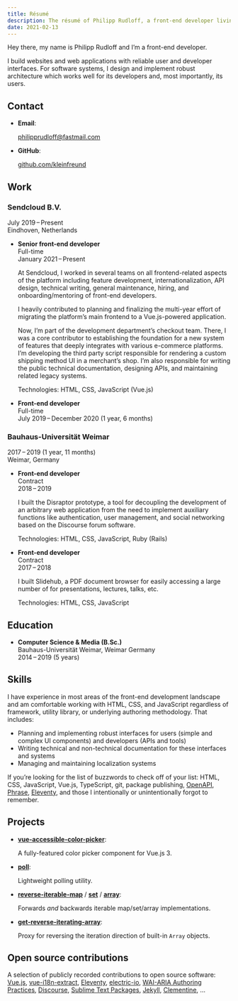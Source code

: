 ```yaml
---
title: Résumé
description: The résumé of Philipp Rudloff, a front-end developer living in Eindhoven, Netherlands.
date: 2021-02-13
---
```


Hey there, my name is Philipp Rudloff and I’m a front-end developer.

I build websites and web applications with reliable user and developer interfaces. For software systems, I design and implement robust architecture which works well for its developers and, most importantly, its users.

## Contact

- **Email**:

  philipprudloff@fastmail.com

- **GitHub**:

  [github.com/kleinfreund](http://github.com/kleinfreund)

## Work

### Sendcloud B.V.

July 2019 – Present<br>
Eindhoven, Netherlands

- **Senior front-end developer**<br>
  Full-time<br>
  January 2021 – Present

  At Sendcloud, I worked in several teams on all frontend-related aspects of the platform including feature development, internationalization, API design, technical writing, general maintenance, hiring, and onboarding/mentoring of front-end developers.

  I heavily contributed to planning and finalizing the multi-year effort of migrating the platform’s main frontend to a Vue.js-powered application.

  Now, I’m part of the development department’s checkout team. There, I was a core contributor to establishing the foundation for a new system of features that deeply integrates with various e-commerce platforms. I’m developing the third party script responsible for rendering a custom shipping method UI in a merchant’s shop. I’m also responsible for writing the public technical documentation, designing APIs, and maintaining related legacy systems.

  Technologies: HTML, CSS, JavaScript (Vue.js)

- **Front-end developer**<br>
  Full-time<br>
  July 2019 – December 2020 (1 year, 6 months)

### Bauhaus-Universität Weimar

2017 – 2019 (1 year, 11 months)<br>
Weimar, Germany

- **Front-end developer**<br>
  Contract<br>
  2018 – 2019

  I built the Disraptor prototype, a tool for decoupling the development of an arbitrary web application from the need to implement auxiliary functions like authentication, user management, and social networking based on the Discourse forum software.

  Technologies: HTML, CSS, JavaScript, Ruby (Rails)

- **Front-end developer**<br>
  Contract<br>
  2017 – 2018

  I built Slidehub, a PDF document browser for easily accessing a large number of for presentations, lectures, talks, etc.

  Technologies: HTML, CSS, JavaScript

## Education

- **Computer Science & Media (B.Sc.)**<br>
  Bauhaus-Universität Weimar, Weimar Germany<br>
  2014 – 2019 (5 years)

## Skills

I have experience in most areas of the front-end development landscape and am comfortable working with HTML, CSS, and JavaScript regardless of framework, utility library, or underlying authoring methodology. That includes:

- Planning and implementing robust interfaces for users (simple and complex UI components) and developers (APIs and tools)
- Writing technical and non-technical documentation for these interfaces and systems
- Managing and maintaining localization systems

If you’re looking for the list of buzzwords to check off of your list: HTML, CSS, JavaScript, Vue.js, TypeScript, git, package publishing, [OpenAPI](https://swagger.io/docs/specification/about), [Phrase](https://phrase.com), [Eleventy](https://11ty.io), and those I intentionally or unintentionally forgot to remember.

## Projects

- [**vue-accessible-color-picker**](https://npmjs.com/package/vue-accessible-color-picker):

  A fully-featured color picker component for Vue.js 3.

- [**poll**](https://npmjs.com/package/poll):

  Lightweight polling utility.

- [**reverse-iterable-map**](https://npmjs.com/package/reverse-iterable-map) / [**set**](https://npmjs.com/package/reverse-iterable-set) / [**array**](https://npmjs.com/package/reverse-iterable-array):

  Forwards _and_ backwards iterable map/set/array implementations.

- [**get-reverse-iterating-array**](https://npmjs.com/package/get-reverse-iterating-array):

  Proxy for reversing the iteration direction of built-in `Array` objects.

## Open source contributions

A selection of publicly recorded contributions to open source software: [Vue.js](https://github.com/vuejs/vue-next/pulls?q=is%3Apr+author%3Akleinfreund), [vue-i18n-extract](https://github.com/pixari/vue-i18n-extract/pulls?q=is%3Apr+author%3Akleinfreund), [Eleventy](https://github.com/11ty/eleventy/pulls?q=is:pr+author:kleinfreund), [electric-io](https://github.com/noopkat/electric-io/pulls?q=is:pr+author:kleinfreund), [WAI-ARIA Authoring Practices](https://github.com/w3c/aria-practices/pulls?q=is%3Apr+author%3Akleinfreund), [Discourse](https://github.com/discourse/discourse/pulls?q=is%3Apr+author%3Akleinfreund), [Sublime Text Packages](https://github.com/sublimehq/Packages/pulls?q=is%3Apr+author%3Akleinfreund), [Jekyll](https://github.com/jekyll/jekyll/pulls?q=is%3Apr+author%3Akleinfreund), [Clementine](https://github.com/clementine-player/Clementine/pulls?q=is%3Apr+author%3Akleinfreund), …
